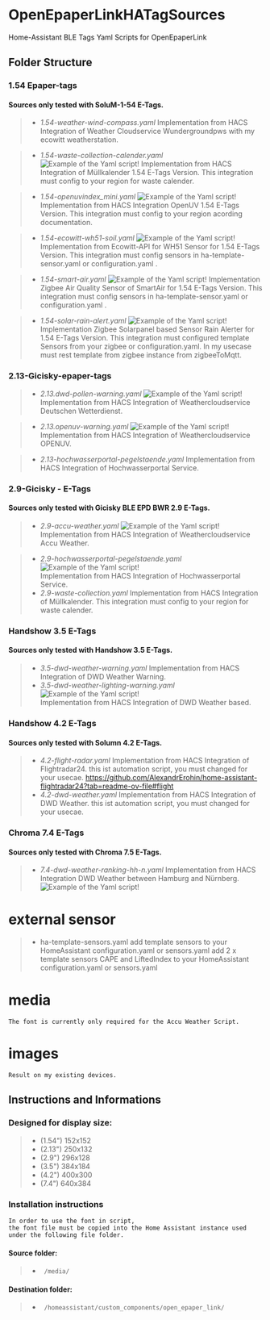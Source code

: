 # OpenEpaperLinkHATagSources

Home-Assistant BLE Tags Yaml Scripts for OpenEpaperLink

## Folder Structure
### 1.54 Epaper-tags

#### Sources only tested with SoluM-1-54 E-Tags.
>- *1.54-weather-wind-compass.yaml*
   Implementation from HACS Integration of Weather Cloudservice Wundergroundpws with my ecowitt weatherstation.

>    - *1.54-waste-collection-calender.yaml*
![Example of the Yaml script!](/images/1.54-waste-collections-calender.png)
      Implementation from HACS Integration of Müllkalender 1.54 E-Tags Version.
      This integration must config to your region for waste calender.

>    - *1.54-openuvindex_mini.yaml*
![Example of the Yaml script!](/images/1.54.openuvindex_mini.png)
      Implementation from HACS Integration OpenUV 1.54 E-Tags Version.
      This integration must config to your region acording documentation.      

>    - *1.54-ecowitt-wh51-soil.yaml*
![Example of the Yaml script!](/images/1.54.ecowitt_wh51_soil_mini.png)
      Implementation from Ecowitt-API for WH51 Sensor for 1.54 E-Tags Version.
      This integration must config sensors in ha-template-sensor.yaml or configuration.yaml .      

>    - *1.54-smart-air.yaml*
![Example of the Yaml script!](/images/1.54-smart_air.png)
      Implementation Zigbee Air Quality Sensor of SmartAir for 1.54 E-Tags Version.
      This integration must config sensors in ha-template-sensor.yaml or configuration.yaml .      

>    - *1.54-solar-rain-alert.yaml*
![Example of the Yaml script!](/images/1.54-solar_rain_mini.jpg)
      Implementation Zigbee Solarpanel based Sensor Rain Alerter for 1.54 E-Tags Version.
      This integration must configured template Sensors from your zigbee or configuration.yaml.
      In my usecase must rest template from zigbee instance from zigbeeToMqtt.      

### 2.13-Gicisky-epaper-tags
>- *2.13.dwd-pollen-warning.yaml*
![Example of the Yaml script!](/images/2.13.dwd-pollenflug.jpg)        
        Implementation from HACS Integration of Weathercloudservice Deutschen Wetterdienst.

>- *2.13.openuv-warning.yaml*
![Example of the Yaml script!](/images/2.13.openuv.jpg)        
        Implementation from HACS Integration of Weathercloudservice OPENUV.

>- *2.13-hochwasserportal-pegelstaende.yaml*
        Implementation from HACS Integration of Hochwasserportal Service.
### 2.9-Gicisky - E-Tags
#### Sources only tested with Gicisky BLE EPD BWR 2.9 E-Tags.
>- *2.9-accu-weather.yaml*
![Example of the Yaml script!](/images/2.19.accuweather.jpg)        
        Implementation from HACS Integration of Weathercloudservice Accu Weather.

>- *2.9-hochwasserportal-pegelstaende.yaml*
![Example of the Yaml script!](/images/Wasserstand.svg)        
        Implementation from HACS Integration of Hochwasserportal Service.
>- *2.9-waste-collection.yaml*
        Implementation from HACS Integration of Müllkalender.
        This integration must config to your region for waste calender.  

### Handshow 3.5 E-Tags        
#### Sources only tested with Handshow 3.5 E-Tags.
>- *3.5-dwd-weather-warning.yaml*
        Implementation from HACS Integration of DWD Weather Warning.
>- *3.5-dwd-weather-lighting-warning.yaml*
![Example of the Yaml script!](/images/3.5.dwd-weather-lightning-warn.jpg)        
        Implementation from HACS Integration of DWD Weather based.        

### Handshow 4.2 E-Tags        
#### Sources only tested with Solumn 4.2 E-Tags.
>- *4.2-flight-radar.yaml*
        Implementation from HACS Integration of Flightradar24.
        this ist automation script, you must changed for your usecae.
        https://github.com/AlexandrErohin/home-assistant-flightradar24?tab=readme-ov-file#flight
>- *4.2-dwd-weather.yaml*
        Implementation from HACS Integration of DWD Weather.
        this ist automation script, you must changed for your usecae.
        
### Chroma 7.4 E-Tags        
#### Sources only tested with Chroma 7.5 E-Tags.
>- *7.4-dwd-weather-ranking-hh-n.yaml*
        Implementation from HACS Integration DWD Weather between Hamburg and Nürnberg.
![Example of the Yaml script!](/images/chroma75_dwd_ranking.png)  

# external sensor
>- ha-template-sensors.yaml
        add template sensors to your HomeAssistant configuration.yaml or sensors.yaml
        add 2 x template sensors CAPE and LiftedIndex to your HomeAssistant configuration.yaml or sensors.yaml
# media
    The font is currently only required for the Accu Weather Script.
# images
    Result on my existing devices.
## Instructions and Informations

### Designed for display size:
 >   - (1.54") 152x152 
 >   - (2.13") 250x132 
 >   - (2.9")  296x128
 >   - (3.5")  384x184
 >   - (4.2")  400x300
 >   - (7.4")  640x384
 
### Installation instructions
    In order to use the font in script, 
    the font file must be copied into the Home Assistant instance used under the following file folder.

#### Source folder: 
>-      /media/
#### Destination folder: 
>-      /homeassistant/custom_components/open_epaper_link/
